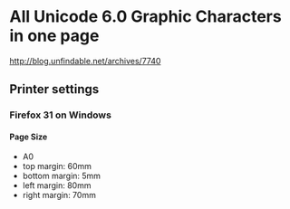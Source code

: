# All Unicode 6.0 Graphic Characters in one page

http://blog.unfindable.net/archives/7740

## Printer settings
### Firefox 31 on Windows
#### Page Size
* A0
* top margin: 60mm
* bottom margin: 5mm
* left margin: 80mm
* right margin: 70mm